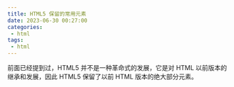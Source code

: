 ```yaml
---
title: HTML5 保留的常用元素
date: 2023-06-30 00:27:00
categories:
 - html
tags:
 - html
---
```


前面已经提到过，HTML5 并不是一种革命式的发展，它是对 HTML 以前版本的继承和发展，因此 HTML5 保留了以前 HTML 版本的绝大部分元素。